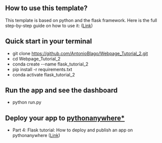 
## How to use this template?

This template is based on python and the flask framework.
Here is the full step-by-step guide on how to use it:
([Link](https://wire.insiderfinance.io/develop-your-own-financial-dashboard-with-flask-and-plotly-46f8150364e6))

## Quick start in your terminal
- git clone https://github.com/AntonioBlago/Webpage_Tutorial_2.git
- cd Webpage_Tutorial_2
- conda create --name flask_tutorial_2
- pip install -r requirements.txt 
- conda activate flask_tutorial_2


## Run the app and see the dashboard
- python run.py

## Deploy your app to [pythonanywhere*](https://www.pythonanywhere.com/?affiliate_id=007ce8a4)
- Part 4: Flask tutorial: How to deploy and publish an app on pythonanywhere ([Link](https://antonioblago.medium.com/flask-tutorial-how-to-deploy-and-publish-an-app-on-pythonanywhere-225314160914))
